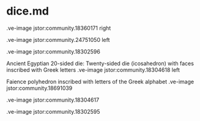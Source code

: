 # dice.md


.ve-image jstor:community.18360171 right



.ve-image jstor:community.24751050 left


.ve-image jstor:community.18302596


Ancient Egyptian 20-sided die:
Twenty-sided die (icosahedron) with faces inscribed with Greek letters
.ve-image jstor:community.18304618 left





Faience polyhedron inscribed with letters of the Greek alphabet
.ve-image jstor:community.18691039


.ve-image jstor:community.18304617


.ve-image jstor:community.18302595